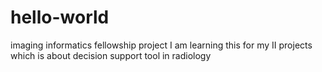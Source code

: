 # hello-world
imaging informatics fellowship project
I am learning this for my II projects which is about decision support tool in radiology
